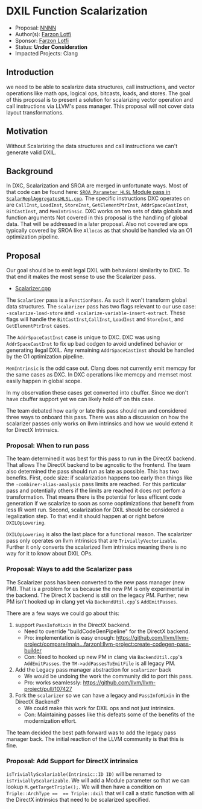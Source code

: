 # DXIL Function Scalarization

* Proposal: [NNNN](NNNN-DXIL-Scalarization.md)
* Author(s): [Farzon Lotfi](https://github.com/farzonl)
* Sponsor: [Farzon Lotfi](https://github.com/farzonl)
* Status: **Under Consideration**
* Impacted Projects: Clang

## Introduction

we need to be able to scalarize data structures, call instructions, and vector
operations like math ops, logical ops, bitcasts, loads, and stores. The goal of
this proposal is to present a solution for scalarizing vector operation and
call instructions via LLVM's pass manager. This proposal will not cover data
layout transformations.

## Motivation

Without Scalarizing the data structures and call instructions we can't generate
valid DXIL.

## Background

In DXC, Scalarization and SROA are merged in unfortunate ways. Most of that
code can be found here: [`SROA_Parameter_HLSL` Module pass in `ScalarReplAggregatesHLSL.cpp`](https://github.com/microsoft/DirectXShaderCompiler/blob/main/lib/Transforms/Scalar/ScalarReplAggregatesHLSL.cpp#L4263).
The specific instructions DXC operates on are `CallInst`, `LoadInst`,
`StoreInst`, `GetElementPtrInst`, `AddrSpaceCastInst`, `BitCastInst`, and
`MemIntrinsic`. DXC works on two sets of data globals and function arguments
Not covered in this proposal is the handling of  global data. That will be
addressed in a later proposal. Also not covered are ops typically covered by
SROA like `Allocas` as that should be handled via an O1 optimization pipeline.

## Proposal

Our goal should be to emit legal DXIL with behavioral similarity to DXC. To
that end it makes the most sense to use the Scalarizer pass.

* [Scalarizer.cpp](https://github.com/llvm/llvm-project/blob/main/llvm/lib/Transforms/Scalar/Scalarizer.cpp)

The `Scalarizer` pass is a `FunctionPass`. As such it won't transform global
data structures. The `scalarizer` pass has two flags relevant to our use case:
`-scalarize-load-store` and `-scalarize-variable-insert-extract`. These flags
will handle the `BitCastInst`,`CallInst`, `LoadInst` and `StoreInst`, and
`GetElementPtrInst` cases.

The `AddrSpaceCastInst` case is unique to DXC. DXC was using `AddrSpaceCastInst`
to fix up bad codgen to avoid undefined behavior or generating ilegal DXIL.
Any remaining `AddrSpaceCastInst` should be handled by the O1 optimization
pipeline.

`MemIntrinsic` is the odd case out. Clang does not currently emit memcpy for
the same cases as DXC. In DXC operations like memcpy and memset most easily
happen in global scope.

In my observation these cases get converted into cbuffer. Since we don't have
cbuffer support yet we can likely hold off on this case.

The team debated how early or late this pass should run and considered three
ways to onboard this pass. There was also a discussion on how the scalarizer
passes only works on llvm intrinsics and how we would extend it for DirectX
Intrinsics.

### Proposal: When to run pass

The team determined it was best for this pass to run in the DirectX backend.
That allows The DirectX backend to be agnostic to the frontend.
The team also determined the pass should run as late as possible. This has two
benefits. First, code size: if scalarization happens too early then things like
the `-combiner-alias-analysis` pass limits are reached. For this particular
pass and potentially others if the limits are reached it does not perfom a
transformation. That means there is the potential for less efficent code
generation if we scalarize to soon as some ooptimizations that benefit from
less IR wont run. Second, scalarization for DXIL should be considered a
legalization step. To that end it should happen at or right before
`DXILOpLowering`.

`DXILOpLowering` is also the last place for a functional reason. The scalarizer
pass only operates on llvm intrinsics that are `TriviallyVectorizable`. Further
it only converts the scalarized llvm intrinsics meaning there is no way for it
to know about DXIL OPs.

### Proposal: Ways to add the Scalarizer pass

The Scalarizer pass has been converted to the new pass manager (new PM). That
is a problem for us because the new PM is only experimental in the backend.
The Direct X backend is still on the legacy PM. Further, new PM isn't
hooked up in clang yet via `BackendUtil.cpp`'s `AddEmitPasses`.

There are a few ways we could go about this:

1. support `PassInfoMixin` in the DirectX backend.
   * Need to override "buildCodeGenPipeline" for the DirectX backend.
   * Pro: implementation is easy enough: https://github.com/llvm/llvm-project/compare/main...farzonl:llvm-project:create-codegen-pass-builder
   * Con: Need to hooked up new PM in clang via `BackendUtil.cpp`'s
     `AddEmitPasses`. the `TM->addPassesToEmitFile` is all legacy PM.
2. Add the Legacy pass manager abstraction for `scalarizer` back
   * We would be undoing the work the community did to port this pass.
   * Pro: works seamlessly: https://github.com/llvm/llvm-project/pull/107427
3. Fork the `scalarizer` so we can have a legacy and `PassInfoMixin` in the
   DirectX Backend?
   * We could make this work for DXIL ops and not just intrinsics.
   * Con: Maintaining passes like this defeats some of the benefits of the
     modernization effort.

The team decided the best path forward was to add the legacy pass manager back.
The initial reaction of the LLVM community is that this is fine.

### Proposal: Add Support for DirectX intrinsics

`isTriviallyScalariable(Intrinsic::ID ID)` will be renamed to `isTriviallyScalarizable`.
We will add a Module parameter so that we can lookup `M.getTargetTriple();`.
We will then have a condition on `Triple::ArchType ==  == Triple::dxil` that
will call a static function with all the DirectX intrinsics that need to be
scalarized specified.
